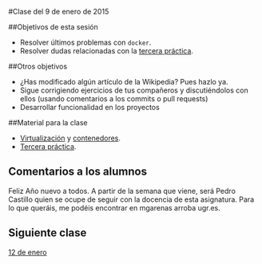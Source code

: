 #Clase del 9 de enero de 2015

##Objetivos de esta sesión

* Resolver últimos problemas con `docker`.
* Resolver dudas relacionadas  con la [tercera práctica](http://jj.github.io/IV/documentos/practicas/3.Contenedores).

##Otros objetivos

* ¿Has modificado algún artículo de la Wikipedia? Pues hazlo ya.
* Sigue corrigiendo ejercicios de tus compañeros y discutiéndolos con ellos (usando comentarios a los commits o pull requests)
* Desarrollar funcionalidad en los proyectos

##Material para la clase

* [Virtualización](http://jj.github.io/CC/documentos/temas/Tecnicas_de_virtualizacion) y [contenedores](http://jj.github.io/CC/documentos/temas/Contenedores).
* [Tercera práctica](http://jj.github.io/CC/documentos/practicas/3.Contenedores).


## Comentarios a los alumnos

Feliz Año nuevo a todos.
A partir de la semana que viene, será Pedro Castillo quien se ocupe de seguir con la docencia de esta asignatura. Para lo que queráis, me podéis encontrar en mgarenas arroba ugr.es.


## Siguiente clase

[12 de enero](21.md)


